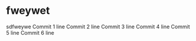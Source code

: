 # fweywet
sdfweywe
Commit 1 line
Commit 2 line
Commit 3 line
Commit 4 line
Commit 5 line
Commit 6 line

